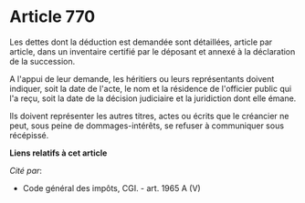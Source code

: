 # Article 770

Les dettes dont la déduction est demandée sont détaillées, article par article, dans un inventaire certifié par le déposant
et annexé à la déclaration de la succession.

A l'appui de leur demande, les héritiers ou leurs représentants doivent indiquer, soit la date de l'acte, le nom et la
résidence de l'officier public qui l'a reçu, soit la date de la décision judiciaire et la juridiction dont elle émane.

Ils doivent représenter les autres titres, actes ou écrits que le créancier ne peut, sous peine de dommages-intérêts, se
refuser à communiquer sous récépissé.

**Liens relatifs à cet article**

_Cité par_:

  - Code général des impôts, CGI. - art. 1965 A (V)
